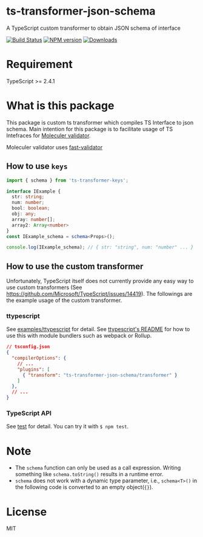 # ts-transformer-json-schema
A TypeScript custom transformer to obtain JSON schema of interface

[![Build Status][travis-image]][travis-url]
[![NPM version][npm-image]][npm-url]
[![Downloads](https://img.shields.io/npm/dm/ts-transformer-keys.svg)](https://www.npmjs.com/package/ts-transformer-json-schema)

# Requirement
TypeScript >= 2.4.1

# What is this package

This package is custom ts transformer which compiles TS Interface to json schema.
Main intention for this package is to facilitate usage of TS Intefraces for [Moleculer validator](https://moleculer.services/docs/0.13/validating.html).

Moleculer validator uses [fast-validator](https://github.com/icebob/fastest-validator)

## How to use `keys`

```ts
import { schema } from 'ts-transformer-keys';

interface IExample {
  str: string;
  num: number;
  bool: boolean;
  obj: any;
  array: number[];
  array2: Array<number>
}
const IExample_schema = schema<Props>();

console.log(IExample_schema); // { str: "string", num: "number" ... }
```

## How to use the custom transformer

Unfortunately, TypeScript itself does not currently provide any easy way to use custom transformers (See https://github.com/Microsoft/TypeScript/issues/14419).
The followings are the example usage of the custom transformer.

### ttypescript

See [examples/ttypescript](examples/ttypescript) for detail.
See [ttypescript's README](https://github.com/cevek/ttypescript/blob/master/README.md) for how to use this with module bundlers such as webpack or Rollup.

```json
// tsconfig.json
{
  "compilerOptions": {
    // ...
    "plugins": [
      { "transform": "ts-transformer-json-schema/transformer" }
    ]
  },
  // ...
}
```

### TypeScript API

See [test](test) for detail.
You can try it with `$ npm test`.

# Note

* The `schema` function can only be used as a call expression. Writing something like `schema.toString()` results in a runtime error.
* `schema` does not work with a dynamic type parameter, i.e., `schema<T>()` in the following code is converted to an empty object(`{}`).

# License

MIT

[travis-image]:https://travis-ci.org/kimamula/ts-transformer-keys.svg?branch=master
[travis-url]:https://travis-ci.org/kimamula/ts-transformer-keys
[npm-image]:https://img.shields.io/npm/v/ts-transformer-keys.svg?style=flat
[npm-url]:https://npmjs.org/package/ts-transformer-keys

